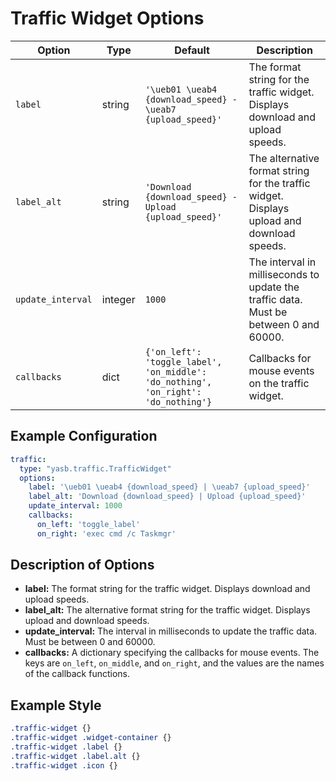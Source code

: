 # Traffic Widget Options

| Option          | Type    | Default                                                                 | Description                                                                 |
|-----------------|---------|-------------------------------------------------------------------------|-----------------------------------------------------------------------------|
| `label`         | string  | `'\ueb01 \ueab4 {download_speed} - \ueab7 {upload_speed}'`                | The format string for the traffic widget. Displays download and upload speeds. |
| `label_alt`     | string  | `'Download {download_speed} - Upload {upload_speed}'`                | The alternative format string for the traffic widget. Displays upload and download speeds. |
| `update_interval` | integer | `1000`                                                                 | The interval in milliseconds to update the traffic data. Must be between 0 and 60000. |
| `callbacks`     | dict    | `{'on_left': 'toggle_label', 'on_middle': 'do_nothing', 'on_right': 'do_nothing'}` | Callbacks for mouse events on the traffic widget. |

## Example Configuration

```yaml
traffic:
  type: "yasb.traffic.TrafficWidget"
  options:
    label: '\ueb01 \ueab4 {download_speed} | \ueab7 {upload_speed}'
    label_alt: 'Download {download_speed} | Upload {upload_speed}'
    update_interval: 1000
    callbacks:
      on_left: 'toggle_label'
      on_right: 'exec cmd /c Taskmgr'
```

## Description of Options

- **label:** The format string for the traffic widget. Displays download and upload speeds.
- **label_alt:** The alternative format string for the traffic widget. Displays upload and download speeds.
- **update_interval:** The interval in milliseconds to update the traffic data. Must be between 0 and 60000.
- **callbacks:** A dictionary specifying the callbacks for mouse events. The keys are `on_left`, `on_middle`, and `on_right`, and the values are the names of the callback functions.


## Example Style
```css
.traffic-widget {}
.traffic-widget .widget-container {}
.traffic-widget .label {}
.traffic-widget .label.alt {}
.traffic-widget .icon {}
```